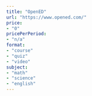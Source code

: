 ```yaml
---
title: "OpenED"
url: "https://www.opened.com/"
price: 
- "0"
pricePerPeriod: 
- "n/a"
format: 
- "course"
- "quiz"
- "video"
subject: 
- "math"
- "science"
- "english"
---
```

